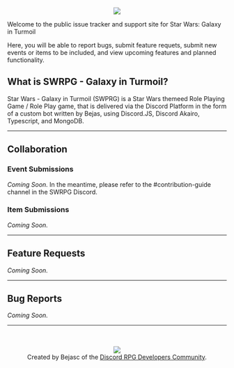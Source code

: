 <p align="center">
  <br/>
  <a href= 'https://bejasc.github.io/SWRPG-Galaxy-In-Turmoil/#/'><img src ="https://cdn.discordapp.com/attachments/743343095130619943/795634919984463882/badge-full.png"/> </a>
  <br/>
</p>

Welcome to the public issue tracker and support site for Star Wars: Galaxy in Turmoil

Here, you will be able to report bugs, submit feature requets, submit new events or items to be included, and view upcoming features and planned functionality. 

## What is SWRPG - Galaxy in Turmoil?
Star Wars - Galaxy in Turmoil (SWPRG) is a Star Wars themeed Role Playing Game / Role Play game, that is delivered via the Discord Platform in the form of a custom bot written by Bejas, using Discord.JS, Discord Akairo, Typescript, and MongoDB.

---

## Collaboration
### Event Submissions
_Coming Soon._
In the meantime, please refer to the #contribution-guide channel in the SWRPG Discord.

### Item Submissions
_Coming Soon._

---

## Feature Requests
_Coming Soon._

---

## Bug Reports
_Coming Soon._

---

<p align="center">
  <!--<a href= 'https://discord.gg/aqYHAH5GE5'><img src ="https://cdn.discordapp.com/attachments/743343095130619943/795598864329080862/cover_edit.png"/> </a>-->
  <br/>
  <br/>
  <a href= 'https://discord.gg/aqYHAH5GE5'><img src ="https://cdn.discordapp.com/attachments/744519449696141312/792729324423217182/drpg_shield.png"/> </a>
  <br/>
  Created by Bejasc of the <a href= 'https://discord.gg/aqYHAH5GE5'>Discord RPG Developers Community</a>.
</p>
